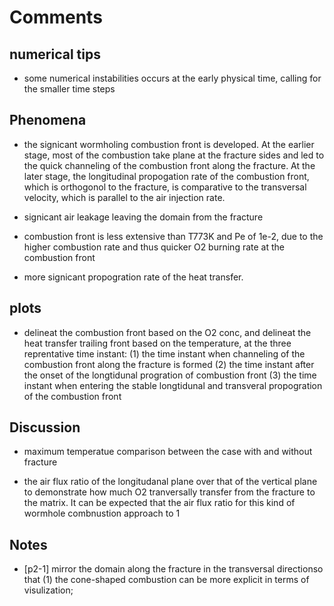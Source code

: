 # Comments 

## numerical tips
- some numerical instabilities occurs at the early physical time, calling for the smaller time steps


## Phenomena
- the signicant wormholing combustion front is developed. At the earlier stage, most of the combustion take plane at the fracture sides and led to the quick channeling of the combustion front along the fracture. At the later stage, the  longitudinal propogation rate of the combustion front, which is orthogonol to the fracture, is comparative to the transversal velocity, which is parallel to the air injection rate. 

- signicant air leakage leaving the domain from the fracture 

- combustion front is less extensive than T773K and Pe of 1e-2, due to the higher combustion rate and thus quicker O2 burning rate at the combustion front 

- more signicant propogration rate of the heat transfer.  

## plots 
- delineat the combustion front based on the O2 conc, and delineat the heat transfer trailing front based on the temperature, at the three reprentative time instant: (1) the time instant when channeling of the combustion front along the fracture is formed (2) the time instant after the onset of the longtidunal progration of combustion front (3) the time instant when entering the stable longtidunal and transveral propogration of the combustion front 
 

## Discussion
- maximum temperatue comparison between the case with and without fracture 

- the air flux ratio of the longitudanal plane over that of the vertical plane to demonstrate how much O2  tranversally transfer from the fracture to the matrix. It can be expected that the air flux ratio for this kind of wormhole combnustion approach to 1 

## Notes
- [p2-1] mirror the domain along the fracture in the transversal directionso that (1) the cone-shaped combustion can be more explicit in terms of visulization;

